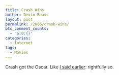 ```yaml
---
title: Crash Wins
author: Devin Reams
layout: post
permalink: /2006/crash-wins/
btc_comment_counts:
  - 'a:0:{}'
categories:
  - Internet
tags:
  - Movies
---
```

Crash got the Oscar. Like [I said earlier][1]: rightfully so.

 [1]: http://devinreams.com/2006/02/03/review-crash/